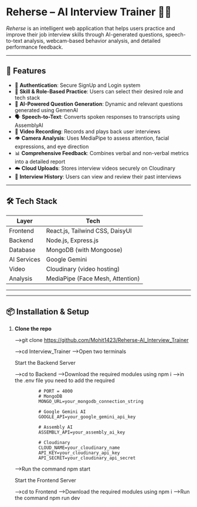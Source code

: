 # Reherse – AI Interview Trainer 🎤🧠

_Reherse_ is an intelligent web application that helps users practice and improve their job interview skills through AI-generated questions, speech-to-text analysis, webcam-based behavior analysis, and detailed performance feedback.

---

## 🚀 Features

- 🔐 **Authentication**: Secure SignUp and Login system
- 🎯 **Skill & Role-Based Practice**: Users can select their desired role and tech stack
- 🤖 **AI-Powered Question Generation**: Dynamic and relevant questions generated using GemenAI
- 🗣️ **Speech-to-Text**: Converts spoken responses to transcripts using AssemblyAI
- 🎥 **Video Recording**: Records and plays back user interviews
- 👁️ **Camera Analysis**: Uses MediaPipe to assess attention, facial expressions, and eye direction
- 📊 **Comprehensive Feedback**: Combines verbal and non-verbal metrics into a detailed report
- ☁️ **Cloud Uploads**: Stores interview videos securely on Cloudinary
- 📁 **Interview History**: Users can view and review their past interviews

---

## 🛠️ Tech Stack

| Layer        | Tech                                               |
|--------------|----------------------------------------------------|
| Frontend     | React.js, Tailwind CSS, DaisyUI                    |
| Backend      | Node.js, Express.js                                |
| Database     | MongoDB (with Mongoose)                            |
| AI Services  | Google Gemini                                      |
| Video        | Cloudinary (video hosting)                         |
| Analysis     | MediaPipe (Face Mesh, Attention)                   |

---


---

## 📦 Installation & Setup

1. **Clone the repo**
   
   -->git clone https://github.com/Mohit1423/Reherse-AI_Interview_Trainer

   -->cd Interview_Trainer
   -->Open two terminals

    Start the Backend Server

   -->cd to Backend
   -->Download the required modules using npm i 
   -->in the .env file you need to add the required 

                # PORT = 4000
                # MongoDB
                MONGO_URL=your_mongodb_connection_string

                # Google Gemini AI
                GOOGLE_API=your_google_gemini_api_key

                # Assembly AI
                ASSEMBLY_API=your_assembly_ai_key

                # Cloudinary
                CLOUD_NAME=your_cloudinary_name
                API_KEY=your_cloudinary_api_key
                API_SECRET=your_cloudinary_api_secret

   -->Run the command npm start 

    Start the Frontend Server

    -->cd to Frontend
    -->Download the required modules using npm i 
    -->Run the command npm run dev

   
   
